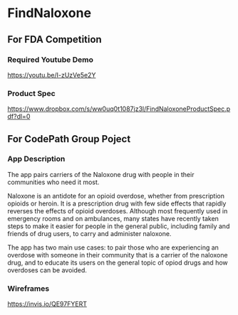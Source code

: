 # FindNaloxone

## For FDA Competition

### Required Youtube Demo
https://youtu.be/I-zUzVe5e2Y

### Product Spec
https://www.dropbox.com/s/ww0uq0t1087jz3l/FindNaloxoneProductSpec.pdf?dl=0

## For CodePath Group Poject

### App Description
The app pairs carriers of the Naloxone drug with people in their communities who need it most.

Naloxone is an antidote for an opioid overdose, whether from prescription opioids or heroin.  It is a prescription drug with few side effects that rapidly reverses the effects of opioid overdoses.  Although most frequently used in emergency rooms and on ambulances, many states have recently taken steps to make it easier for people in the general public, including family and friends of drug users, to carry and administer naloxone. 

The app has two main use cases: to pair those who are experiencing an overdose with someone in their community that is a carrier of the naloxone drug, and to educate its users on the general topic of opiod drugs and how overdoses can be avoided.


### Wireframes
https://invis.io/QE97FYERT

